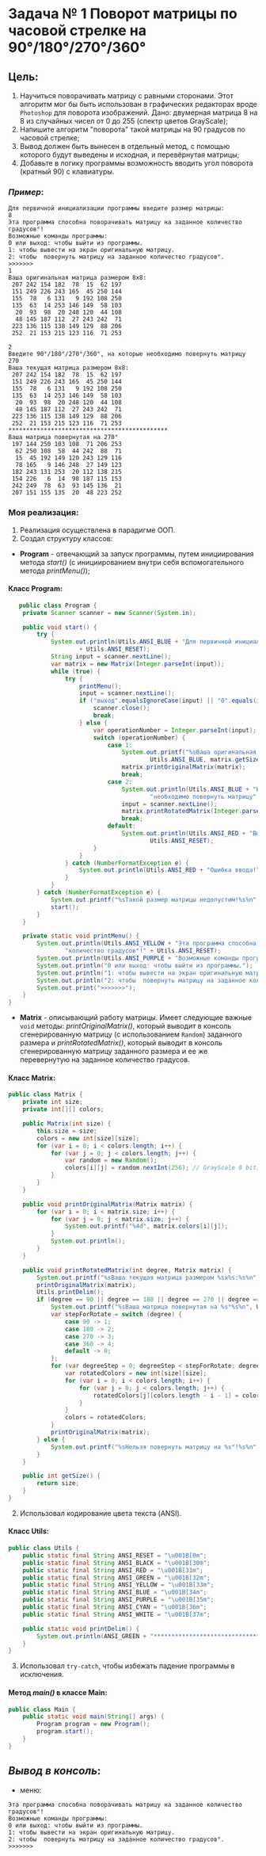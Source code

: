 # **Задача № 1 Поворот матрицы по часовой стрелке на 90°/180°/270°/360°**

## **Цель**:

1. Научиться поворачивать матрицу с равными сторонами. Этот алгоритм мог бы быть использован в графических редакторах вроде ```Photoshop``` для поворота изображений. Дано: двумерная матрица 8 на 8 из случайных чисел от 0 до 255 (спектр цветов GrayScale);
2. Напишите алгоритм "поворота" такой матрицы на 90 градусов по часовой стрелке;
3. Вывод должен быть вынесен в отдельный метод, с помощью которого будут выведены и исходная, и перевёрнутая матрицы;
4. Добавьте в логику программы возможность вводить угол поворота (кратный 90) с клавиатуры.

### *Пример*:

``` Пример 1
Для первичной инициализации программы введите размер матрицы:
8
Эта программа способна поворачивать матрицу на заданное количество градусов°!
Возможные команды программы:
0 или выход: чтобы выйти из программы.
1: чтобы вывести на экран оригинальную матрицу.
2: чтобы  повернуть матрицу на заданное количество градусов°.
>>>>>>>
1
Ваша оригинальная матрица размером 8x8:
 207 242 154 182  78  15  62 197
 151 249 226 243 165  45 250 144
 155  78   6 131   9 192 108 250
 135  63  14 253 146 149  58 103
  20  93  98  20 248 120  44 108
  48 145 187 112  27 243 242  71
 223 136 115 138 149 129  88 206
 252  21 153 215 123 116  71 253

2
Введите 90°/180°/270°/360°, на которые необходимо повернуть матрицу
270
Ваша текущая матрица размером 8x8:
 207 242 154 182  78  15  62 197
 151 249 226 243 165  45 250 144
 155  78   6 131   9 192 108 250
 135  63  14 253 146 149  58 103
  20  93  98  20 248 120  44 108
  48 145 187 112  27 243 242  71
 223 136 115 138 149 129  88 206
 252  21 153 215 123 116  71 253
*********************************************
Ваша матрица повернутая на 270°
 197 144 250 103 108  71 206 253
  62 250 108  58  44 242  88  71
  15  45 192 149 120 243 129 116
  78 165   9 146 248  27 149 123
 182 243 131 253  20 112 138 215
 154 226   6  14  98 187 115 153
 242 249  78  63  93 145 136  21
 207 151 155 135  20  48 223 252
```

### **Моя реализация**:

1. Реализация осуществлена в парадигме ООП.
2. Создал структуру классов:

* **Program** - отвечающий за запуск программы, путем инициирования метода *start()* (с инициированием внутри себя
  вспомогательного метода *printMenu()*);

#### Класс **Program**:
``` java
   public class Program {
    private Scanner scanner = new Scanner(System.in);

    public void start() {
        try {
            System.out.println(Utils.ANSI_BLUE + "Для первичной инициализации программы введите размер матрицы:"
                    + Utils.ANSI_RESET);
            String input = scanner.nextLine();
            var matrix = new Matrix(Integer.parseInt(input));
            while (true) {
                try {
                    printMenu();
                    input = scanner.nextLine();
                    if ("выход".equalsIgnoreCase(input) || "0".equals(input)) {
                        scanner.close();
                        break;
                    } else {
                        var operationNumber = Integer.parseInt(input);
                        switch (operationNumber) {
                            case 1:
                                System.out.printf("%sВаша оригинальная матрица размером %sx%s:%s%n",
                                        Utils.ANSI_BLUE, matrix.getSize(), matrix.getSize(), Utils.ANSI_RESET);
                                matrix.printOriginalMatrix(matrix);
                                break;
                            case 2:
                                System.out.println(Utils.ANSI_BLUE + "Введите 90°/180°/270°/360°, на которые " +
                                        "необходимо повернуть матрицу" + Utils.ANSI_RESET);
                                input = scanner.nextLine();
                                matrix.printRotatedMatrix(Integer.parseInt(input), matrix);
                                break;
                            default:
                                System.out.println(Utils.ANSI_RED + "Вы ввели неверный номер операции!" +
                                        Utils.ANSI_RESET);
                        }
                    }
                } catch (NumberFormatException e) {
                    System.out.println(Utils.ANSI_RED + "Ошибка ввода!" + Utils.ANSI_RESET);
                }
            }
        } catch (NumberFormatException e) {
            System.out.printf("%sТакой размер матрицы недопустим!%s%n", Utils.ANSI_RED, Utils.ANSI_RESET);
            start();
        }
    }

    private static void printMenu() {
        System.out.println(Utils.ANSI_YELLOW + "Эта программа способна поворачивать матрицу на заданное " +
                "количество градусов°!" + Utils.ANSI_RESET);
        System.out.println(Utils.ANSI_PURPLE + "Возможные команды программы:" + Utils.ANSI_RESET);
        System.out.println("0 или выход: чтобы выйти из программы.");
        System.out.println("1: чтобы вывести на экран оригинальную матрицу.");
        System.out.println("2: чтобы  повернуть матрицу на заданное количество градусов°.");
        System.out.print(">>>>>>>");
    }
}
```

* **Matrix** - описывающий работу матрицы. Имеет следующие важные ```void``` методы: *printOriginalMatrix()*, который выводит в консоль сгенерированную матрицу (с использованием ```Random```) заданного размера и *printRotatedMatrix()*, который выводит в консоль сгенерированную матрицу заданного размера и ее же перевернутую на заданное количество градусов. 

#### Класс **Matrix**:
``` java   
public class Matrix {
    private int size;
    private int[][] colors;

    public Matrix(int size) {
        this.size = size;
        colors = new int[size][size];
        for (var i = 0; i < colors.length; i++) {
            for (var j = 0; j < colors.length; j++) {
                var random = new Random();
                colors[i][j] = random.nextInt(256); // GrayScale 8 bit;
            }
        }
    }

    public void printOriginalMatrix(Matrix matrix) {
        for (var i = 0; i < matrix.size; i++) {
            for (var j = 0; j < matrix.size; j++) {
                System.out.printf("%4d", matrix.colors[i][j]);
            }
            System.out.println();
        }
    }

    public void printRotatedMatrix(int degree, Matrix matrix) {
        System.out.printf("%sВаша текущая матрица размером %sx%s:%s%n", Utils.ANSI_BLUE, size, size, Utils.ANSI_RESET);
        printOriginalMatrix(matrix);
        Utils.printDelim();
        if (degree == 90 || degree == 180 || degree == 270 || degree == 360) {
            System.out.printf("%sВаша матрица повернутая на %s°%s%n", Utils.ANSI_GREEN, degree, Utils.ANSI_RESET);
            var stepForRotate = switch (degree) {
                case 90 -> 1;
                case 180 -> 2;
                case 270 -> 3;
                case 360 -> 4;
                default -> 0;
            };
            for (var degreeStep = 0; degreeStep < stepForRotate; degreeStep++) {
                var rotatedColors = new int[size][size];
                for (var i = 0; i < colors.length; i++) {
                    for (var j = 0; j < colors.length; j++) {
                        rotatedColors[j][colors.length - i - 1] = colors[i][j];
                    }
                }
                colors = rotatedColors;
            }
            printOriginalMatrix(matrix);
        } else {
            System.out.printf("%sНельзя повернуть матрицу на %s°!%s%n", Utils.ANSI_RED, degree, Utils.ANSI_RESET);
        }
    }

    public int getSize() {
        return size;
    }
}
```

2. Использовал кодирование цвета текста (ANSI).

#### Класс **Utils**:
``` java
public class Utils {
    public static final String ANSI_RESET = "\u001B[0m";
    public static final String ANSI_BLACK = "\u001B[30m";
    public static final String ANSI_RED = "\u001B[31m";
    public static final String ANSI_GREEN = "\u001B[32m";
    public static final String ANSI_YELLOW = "\u001B[33m";
    public static final String ANSI_BLUE = "\u001B[34m";
    public static final String ANSI_PURPLE = "\u001B[35m";
    public static final String ANSI_CYAN = "\u001B[36m";
    public static final String ANSI_WHITE = "\u001B[37m";

    public static void printDelim() {
        System.out.println(ANSI_GREEN + "*********************************************" + ANSI_RESET);
    }
}
```

3. Использовал ```try-catch```, чтобы избежать падение программы в исключения.

#### Метод *main()* в классе **Main**:

``` java
public class Main {
    public static void main(String[] args) {
        Program program = new Program();
        program.start();
    }
}
```

## *Вывод в консоль*:

* меню:
``` 
Эта программа способна поворачивать матрицу на заданное количество градусов°!
Возможные команды программы:
0 или выход: чтобы выйти из программы.
1: чтобы вывести на экран оригинальную матрицу.
2: чтобы  повернуть матрицу на заданное количество градусов°.
>>>>>>>
```